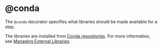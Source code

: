 # @conda

The `@conda` decorator specifies what libraries should be made available for a step.

The libraries are installed from [Conda repositories](https://anaconda.org/). For more information, see [Managing External Libraries](/scaling/dependencies).

<!-- WARNING: THIS FILE WAS AUTOGENERATED! DO NOT EDIT! Instead, edit the notebook w/the location & name as this file. -->


<DocSection type="decorator" name="conda" module="metaflow" show_import="True" heading_level="3" link="https://github.com/Netflix/metaflow/tree/master/metaflow/plugins/conda/conda_step_decorator.py#L40">
<SigArgSection>
<SigArg name="..." />
</SigArgSection>
<Description summary="Specifies the Conda environment for the step." extended_summary="Information in this decorator will augment any\nattributes set in the `@conda_base` flow-level decorator. Hence,\nyou can use `@conda_base` to set common libraries required by all\nsteps and use `@conda` to specify step-specific additions." />
<ParamSection name="Parameters">
	<Parameter name="libraries" type="Dict[str, str], default: {}" desc="Libraries to use for this step. The key is the name of the package\nand the value is the version to use." />
	<Parameter name="python" type="str, optional" desc="Version of Python to use, e.g. '3.7.4'. A default value of None means to\nuse the current Python version." />
	<Parameter name="disabled" type="bool, default: False" desc="If set to True, disables Conda." />
</ParamSection>
</DocSection>

